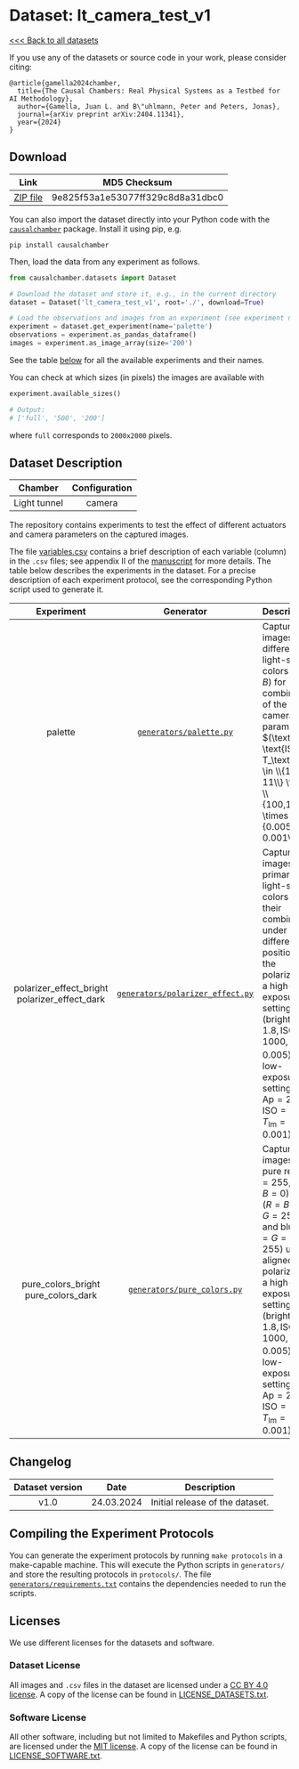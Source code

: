 # Dataset: lt\_camera\_test\_v1

[<<< Back to all datasets](http://causalchamber.org)

If you use any of the datasets or source code in your work, please consider citing:

```
@article{gamella2024chamber,
  title={The Causal Chambers: Real Physical Systems as a Testbed for AI Methodology},
  author={Gamella, Juan L. and B\"uhlmann, Peter and Peters, Jonas},
  journal={arXiv preprint arXiv:2404.11341},
  year={2024}
}
```

## Download

| Link     | MD5 Checksum                     |
|:--------:|:--------------------------------:|
| [ZIP file](https://causalchamber.s3.eu-central-1.amazonaws.com/downloadables/lt_camera_test_v1.zip) | 9e825f53a1e53077ff329c8d8a31dbc0 |

You can also import the dataset directly into your Python code with the [`causalchamber`](https://pypi.org/project/causalchamber/) package. Install it using pip, e.g.

```
pip install causalchamber
```

Then, load the data from any experiment as follows.

```python
from causalchamber.datasets import Dataset

# Download the dataset and store it, e.g., in the current directory
dataset = Dataset('lt_camera_test_v1', root='./', download=True)

# Load the observations and images from an experiment (see experiment names below)
experiment = dataset.get_experiment(name='palette')
observations = experiment.as_pandas_dataframe()
images = experiment.as_image_array(size='200')
```

See the table [below](#dataset-description) for all the available experiments and their names.

You can check at which sizes (in pixels) the images are available with

```python
experiment.available_sizes()

# Output:
# ['full', '500', '200']
```

where `full` corresponds to `2000x2000` pixels.


## Dataset Description

| Chamber      | Configuration |
|:------------:|:-------------:|
| Light tunnel | camera        |

The repository contains experiments to test the effect of different actuators and camera parameters on the captured images.

The file [variables.csv](variables.csv) contains a brief description of each variable (column) in the `.csv` files; see appendix II of the [manuscript](https://arxiv.org/pdf/2404.11341.pdf) for more details. The table below describes the experiments in the dataset. For a precise description of each experiment protocol, see the corresponding Python script used to generate it.

| Experiment | Generator | Description |
|:----------------------:|:---------:|:------------|
| palette      | [`generators/palette.py`](lt_camera_test_v1/generators/palette.py) | Capture images of 14 different light-source colors ($R,G,B$) for combinations of the camera parameters $(\text{Ap}, \text{ISO}, T_\text{Im}) \in \\{1.8, 11\\} \times \\{100,1000\\} \times \\{0.005, 0.001\\}.$ |
| polarizer\_effect\_bright<br>polarizer\_effect\_dark      | [`generators/polarizer_effect.py`](lt_camera_test_v1/generators/polarizer_effect.py) | Capture images of primary light-source colors and their combinations under different positions of the polarizers, in a high-exposure setting (bright, $\text{Ap}=1.8, \text{ISO}=1000, T_\text{Im}=0.005$) and a low-exposure setting (dark, $\text{Ap}=22, \text{ISO}=100, T_\text{Im}=0.001$).|
| pure\_colors\_bright<br>pure\_colors\_dark      | [`generators/pure_colors.py`](lt_camera_test_v1/generators/pure_colors.py) | Capture images of pure red $(R=255, G=B=0)$, green $(R=B=0, G=255)$ and blue $(R=G=0, B=255)$ under aligned polarizers, in a high-exposure setting (bright, $\text{Ap}=1.8, \text{ISO}=1000, T_\text{Im}=0.005$) and a low-exposure setting (dark, $\text{Ap}=22, \text{ISO}=100, T_\text{Im}=0.001$).|

## Changelog

| Dataset version | Date       | Description                     |
|:---------------:|:----------:|:-------------------------------:|
| v1.0            | 24.03.2024 | Initial release of the dataset. |

## Compiling the Experiment Protocols

You can generate the experiment protocols by running `make protocols` in a make-capable machine. This will execute the Python scripts in `generators/` and store the resulting protocols in `protocols/`. The file [`generators/requirements.txt`](generators/requirements.txt) contains the dependencies needed to run the scripts.


## Licenses

We use different licenses for the datasets and software.

### Dataset License

All images and `.csv` files in the dataset are licensed under a [CC BY 4.0 license](https://creativecommons.org/licenses/by/4.0/). A copy of the license can be found in [LICENSE_DATASETS.txt](LICENSE_DATASETS.txt).

### Software License

All other software, including but not limited to Makefiles and Python scripts, are licensed under the [MIT license](https://opensource.org/license/mit/). A copy of the license can be found in [LICENSE_SOFTWARE.txt](LICENSE_SOFTWARE.txt).

